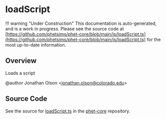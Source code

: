 # loadScript

!!! warning "Under Construction"
    This documentation is auto-generated, and is a work in progress. Please see the source code at
    [https://github.com/phetsims/phet-core/blob/main/js/loadScript.ts](https://github.com/phetsims/phet-core/blob/main/js/loadScript.ts) for the most up-to-date information.

## Overview

Loads a script

@author Jonathan Olson &lt;jonathan.olson@colorado.edu&gt;



## Source Code

See the source for [loadScript.ts](https://github.com/phetsims/phet-core/blob/main/js/loadScript.ts) in the [phet-core](https://github.com/phetsims/phet-core) repository.
